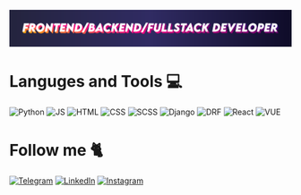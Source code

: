 [![Header](https://github.com/HulaMR/HulaMR/blob/main/assets/Header.png)](https://www.work.ua/resumes/8152307/)

# Languges and Tools :computer:

![Python](https://img.shields.io/badge/-Python-000?style=for-the-badge&logo=python)
![JS](https://img.shields.io/badge/-JS-000?style=for-the-badge&logo=javascript)
![HTML](https://img.shields.io/badge/-HTML-000?style=for-the-badge&logo=html5)
![CSS](https://img.shields.io/badge/-CSS-000?style=for-the-badge&logo=css3)
![SCSS](https://img.shields.io/badge/-SASS-000?style=for-the-badge&logo=sass)
![Django](https://img.shields.io/badge/-Django-000?style=for-the-badge&logo=django)
![DRF](https://img.shields.io/badge/-DRF-000?style=for-the-badge&logo=django)
![React](https://img.shields.io/badge/-React-000?style=for-the-badge&logo=react)
![VUE](https://img.shields.io/badge/-Vue-000?style=for-the-badge&logo=vuedotjs)

# Follow me :cat2:

[![Telegram](https://img.shields.io/badge/-Telegram-000?style=for-the-badge&logo=telegram)](https://t.me/Hy_He)
[![LinkedIn](https://img.shields.io/badge/-LinkedIn-000?style=for-the-badge&logo=linkedin)](https://www.linkedin.com/in/mykhailo-hula)
[![Instagram](https://img.shields.io/badge/-Instagram-000?style=for-the-badge&logo=instagram)](https://instagram.com/misha_hula?igshid=YmMyMTA2M2Y=)

<!--
**HulaMR/HulaMR** is a ✨ _special_ ✨ repository because its `README.md` (this file) appears on your GitHub profile.

Here are some ideas to get you started:

- 🔭 I’m currently working on ...
- 🌱 I’m currently learning ...
- 👯 I’m looking to collaborate on ...
- 🤔 I’m looking for help with ...
- 💬 Ask me about ...
- 📫 How to reach me: ...
- 😄 Pronouns: ...
- ⚡ Fun fact: ...
-->

